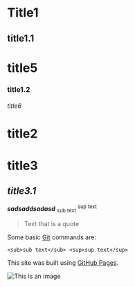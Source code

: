 # Title1
## title1.1
# title5
### title1.2
###### title6
# title2
# title3
## _title3.1_

***sadsaddsadasd*** <sub>sub text</sub> <sup>sup text</sup>

> Text that is a quote


Some basic [Git](https://pages.github.com/) commands are:
```
<sub>sub text</sub> <sup>sup text</sup>
```

This site was built using [GitHub Pages](https://pages.github.com/).


![This is an image](https://myoctocat.com/assets/images/base-octocat.svg)

